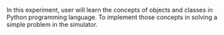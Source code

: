 In this experiment, user will learn the concepts of objects and classes in Python programming language.
To implement those concepts in solving a simple problem in the simulator.
